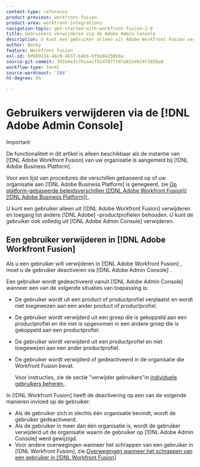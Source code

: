 ```yaml
---
content-type: reference
product-previous: workfront-fusion
product-area: workfront-integrations
navigation-topic: get-started-with-workfront-fusion-2-0
title: Gebruikers verwijderen via de Adobe Admin Console
description: U kunt een gebruiker alleen uit Adobe Workfront Fusion verwijderen en toegang tot andere productprofielen van de Adobe behouden. U kunt de gebruiker ook volledig uit de Adobe Admin Console verwijderen.
author: Becky
feature: Workfront Fusion
exl-id: 0d989134-46c0-4637-b465-6fbe04258b8a
source-git-commit: 392eee3c7b1aacf92d7877f07a8154924f3926a0
workflow-type: tm+mt
source-wordcount: '284'
ht-degree: 0%

---
```


# Gebruikers verwijderen via de [!DNL Adobe Admin Console]

>[!IMPORTANT]
>
>De functionaliteit in dit artikel is alleen beschikbaar als de instantie van [!DNL Adobe Workfront Fusion] van uw organisatie is aangemeld bij [!DNL Adobe Business Platform] .
>
>Voor een lijst van procedures die verschillen gebaseerd op of uw organisatie aan [!DNL Adobe Business Platform] is genegeerd, zie [ Op platform-gebaseerde beleidsverschillen ([!DNL Adobe Workfront Fusion]/ [!DNL Adobe Business Platform]) ](../../workfront-fusion/fusion-in-admin-console/fusion-adobe-admin-console.md).

U kunt een gebruiker alleen uit [!DNL Adobe Workfront Fusion] verwijderen en toegang tot andere [!DNL Adobe] -productprofielen behouden. U kunt de gebruiker ook volledig uit [!DNL Adobe Admin Console] verwijderen.

## Een gebruiker verwijderen in [!DNL Adobe Workfront Fusion]

Als u een gebruiker wilt verwijderen in [!DNL Adobe Workfront Fusion] , moet u de gebruiker deactiveren via [!DNL Adobe Admin Console] .

Een gebruiker wordt gedeactiveerd vanuit [!DNL Adobe Admin Console] wanneer een van de volgende situaties van toepassing is:

* De gebruiker wordt uit een product of productprofiel verplaatst en wordt niet toegewezen aan een ander product of productprofiel.
* De gebruiker wordt verwijderd uit een groep die is gekoppeld aan een productprofiel en die niet is opgenomen in een andere groep die is gekoppeld aan een productprofiel.
* De gebruiker wordt verwijderd uit een productprofiel en niet toegewezen aan een ander productprofiel.
* De gebruiker wordt verwijderd of gedeactiveerd in de organisatie die Workfront Fusion bevat.

  Voor instructies, zie de sectie &quot;verwijder gebruikers&quot;in [ individuele gebruikers beheren ](https://helpx.adobe.com/enterprise/using/manage-users-individually.html).

In [!DNL Workfront Fusion] heeft de deactivering op een van de volgende manieren invloed op de gebruiker:

* Als de gebruiker zich in slechts één organisatie bevindt, wordt de gebruiker gedeactiveerd.
* Als de gebruiker in meer dan één organisatie is, wordt de gebruiker verwijderd uit de organisatie waarin de gebruiker op [!DNL Adobe Admin Console] werd gewijzigd.
* Voor andere overwegingen wanneer het schrappen van een gebruiker in [!DNL Workfront Fusion], zie [ Overwegingen wanneer het schrappen van een gebruiker in  [!DNL Workfront Fusion]](../../workfront-fusion/organizations/manage-fusion-users.md#consider)
